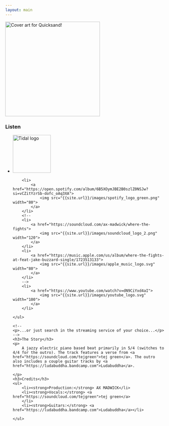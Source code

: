 ```yaml
---
layout: main
---
```


<div class="track__art">
<img src="{{site.url}}/images/quicksand@600x600.jpg" alt="Cover art for Quicksand!" width="300">
</div>
<div class="track__links">
	<h3>Listen</h3>
	<ul>
		<li><a href="https://tidal.com/browse/album/339162462">
			<img width="120" src="{{site.url}}/images/tidal_logo.png" alt="Tidal logo">
		</a></li>

		<li>
			<a href="https://open.spotify.com/album/6B5XOymJBE2B0szlZ0NSJw?si=vCZitYzrSb-dofc_oAq3XA">
				<img src="{{site.url}}/images/spotify_logo_green.png" width="80">
			</a>
		</li>
		<!--
		<li>
			<a href="https://soundcloud.com/ax-madwick/where-the-fights">
				<img src="{{site.url}}/images/soundcloud_logo_2.png" width="120">
			</a>
		</li>
		<li>
			<a href="https://music.apple.com/us/album/where-the-fights-at-feat-jake-buzzard-single/1723513133">
				<img src="{{site.url}}/images/apple_music_logo.svg" width="80">
			</a>
		</li>
		-->
		<li>
			<a href="https://www.youtube.com/watch?v=dN9CiYxd4aI">
				<img src="{{site.url}}/images/youtube_logo.svg" width="100">
			</a>
		</li>

	</ul>

	<!--
	<p>...or just search in the streaming service of your choice...</p>
	-->
	<h3>The Story</h3>
	<p>
		A jazzy electric piano based beat primarily in 5/4 (switches to 4/4 for the outro). The track features a verse from <a href="https://soundcloud.com/tejgreen">tej green</a>. The outro also includes a couple guitar tracks by <a href="https://ludabuddha.bandcamp.com">Ludabuddha</a>.
		
	</p>
	<h3>Credits</h3>
	<ul>
		<li><strong>Production:</strong> AX MADWICK</li>
		<li><strong>Vocals:</strong> <a href="https://soundcloud.com/tejgreen">tej green</a>
		</li>
		<li><strong>Guitars:</strong> <a href="https://ludabuddha.bandcamp.com">Ludabuddha</a></li>

	</ul>
</div>